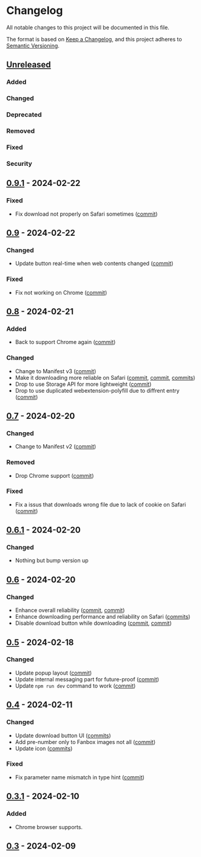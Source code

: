 # Changelog

All notable changes to this project will be documented in this file.

The format is based on [Keep a Changelog](https://keepachangelog.com/en/1.1.0/),
and this project adheres to [Semantic Versioning](https://semver.org/spec/v2.0.0.html).

## [Unreleased]

### Added

### Changed

### Deprecated

### Removed

### Fixed

### Security

## [0.9.1] - 2024-02-22

### Fixed

- Fix download not properly on Safari sometimes ([commit](https://github.com/sinoru/patron-media-collector/commit/160c5cf0))

## [0.9] - 2024-02-22

### Changed

- Update button real-time when web contents changed ([commit](https://github.com/sinoru/patron-media-collector/commit/5927ddcf))

### Fixed

- Fix not working on Chrome ([commit](https://github.com/sinoru/patron-media-collector/commit/1af564a7))

## [0.8] - 2024-02-21

### Added

- Back to support Chrome again ([commit](https://github.com/sinoru/patron-media-collector/commit/d350c69a))

### Changed

- Change to Manifest v3 ([commit](https://github.com/sinoru/patron-media-collector/commit/f9572f6f))
- Make it downloading more reliable on Safari ([commit](https://github.com/sinoru/patron-media-collector/commit/3c8f9d07), [commit](https://github.com/sinoru/patron-media-collector/commit/b260488e), [commits](https://github.com/sinoru/patron-media-collector/compare/7f79b541~1...b565670b))
- Drop to use Storage API for more lightweight ([commit](https://github.com/sinoru/patron-media-collector/commit/451c9ef1))
- Drop to use duplicated webextension-polyfill due to diffrent entry ([commit](https://github.com/sinoru/patron-media-collector/commit/b20116a3))

## [0.7] - 2024-02-20

### Changed

- Change to Manifest v2 ([commit](https://github.com/sinoru/patron-media-collector/commit/9d731e81))

### Removed

- Drop Chrome support ([commit](https://github.com/sinoru/patron-media-collector/commit/9c8cc4a3))

### Fixed

- Fix a issus that downloads wrong file due to lack of cookie on Safari ([commit](https://github.com/sinoru/patron-media-collector/commit/9d731e81))

## [0.6.1] - 2024-02-20

### Changed

- Nothing but bump version up

## [0.6] - 2024-02-20

### Changed

- Enhance overall reliability ([commit](https://github.com/sinoru/patron-media-collector/commit/c2885ea9), [commit](https://github.com/sinoru/patron-media-collector/commit/285776e0))
- Enhance downloading performance and reliability on Safari ([commits](https://github.com/sinoru/patron-media-collector/compare/fcc9ad24~1...7ee9f382))
- Disable download button while downloading ([commit](https://github.com/sinoru/patron-media-collector/commit/55721a3f), [commit](https://github.com/sinoru/patron-media-collector/commit/4c9b61f3))

## [0.5] - 2024-02-18

### Changed

- Update popup layout ([commit](https://github.com/sinoru/patron-media-collector/commit/5465d5d8))
- Update internal messaging part for future-proof ([commit](https://github.com/sinoru/patron-media-collector/commit/dc48b5a3))
- Update `npm run dev` command to work ([commit](https://github.com/sinoru/patron-media-collector/commit/e9837af9))

## [0.4] - 2024-02-11

### Changed

- Update download button UI ([commits](https://github.com/sinoru/patron-media-collector/compare/08c2a2e6~1...1c2a92b1))
- Add pre-number only to Fanbox images not all ([commit](https://github.com/sinoru/patron-media-collector/commit/c046bbc0))
- Update icon ([commits](https://github.com/sinoru/patron-media-collector/compare/32ac0104~1...a4003379))

### Fixed

- Fix parameter name mismatch in type hint ([commit](https://github.com/sinoru/patron-media-collector/commit/6208379f))

## [0.3.1] - 2024-02-10

### Added

- Chrome browser supports.

## [0.3] - 2024-02-09

[unreleased]: https://github.com/sinoru/patron-media-collector/compare/v0.9.1...develop
[0.9.1]: https://github.com/sinoru/patron-media-collector/compare/v0.9...v0.9.1
[0.9]: https://github.com/sinoru/patron-media-collector/compare/v0.8...v0.9
[0.8]: https://github.com/sinoru/patron-media-collector/compare/v0.7...v0.8
[0.7]: https://github.com/sinoru/patron-media-collector/compare/v0.6.1...v0.7
[0.6.1]: https://github.com/sinoru/patron-media-collector/compare/v0.6...v0.6.1
[0.6]: https://github.com/sinoru/patron-media-collector/compare/v0.5...v0.6
[0.5]: https://github.com/sinoru/patron-media-collector/compare/v0.4...v0.5
[0.4]: https://github.com/sinoru/patron-media-collector/compare/v0.3.1...v0.4
[0.3.1]: https://github.com/sinoru/patron-media-collector/compare/v0.3...v0.3.1
[0.3]: https://github.com/sinoru/patron-media-collector/releases/tag/v0.3
